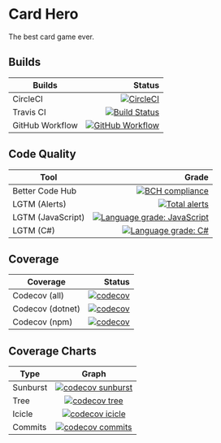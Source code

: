 # Card Hero

The best card game ever.

## Builds

|Builds|Status|
|---|---:|
|CircleCI|[![CircleCI](https://circleci.com/gh/kwokkan/card-hero.svg?style=svg)](https://circleci.com/gh/kwokkan/card-hero)|
|Travis CI|[![Build Status](https://travis-ci.com/kwokkan/card-hero.svg?branch=master)](https://travis-ci.com/kwokkan/card-hero)|
|GitHub Workflow|[![GitHub Workflow](https://github.com/kwokkan/card-hero/workflows/.NET%20Core/badge.svg)](https://github.com/kwokkan/card-hero/actions?query=workflow%3A%22.NET+Core%22)|

## Code Quality

|Tool|Grade|
|---|---:|
|Better Code Hub|[![BCH compliance](https://bettercodehub.com/edge/badge/kwokkan/card-hero?branch=master)](https://bettercodehub.com/)|
|LGTM (Alerts)|[![Total alerts](https://img.shields.io/lgtm/alerts/g/kwokkan/card-hero.svg?logo=lgtm&logoWidth=18)](https://lgtm.com/projects/g/kwokkan/card-hero/alerts/)|
|LGTM (JavaScript)|[![Language grade: JavaScript](https://img.shields.io/lgtm/grade/javascript/g/kwokkan/card-hero.svg?logo=lgtm&logoWidth=18)](https://lgtm.com/projects/g/kwokkan/card-hero/context:javascript)|
|LGTM (C#)|[![Language grade: C#](https://img.shields.io/lgtm/grade/csharp/g/kwokkan/card-hero.svg?logo=lgtm&logoWidth=18)](https://lgtm.com/projects/g/kwokkan/card-hero/context:csharp)|

## Coverage

|Coverage|Status|
|---|---:|
|Codecov (all)|[![codecov](https://codecov.io/gh/kwokkan/card-hero/branch/master/graph/badge.svg)](https://codecov.io/gh/kwokkan/card-hero)|
|Codecov (dotnet)|[![codecov](https://codecov.io/gh/kwokkan/card-hero/branch/master/graph/badge.svg?flag=dotnet)](https://codecov.io/gh/kwokkan/card-hero)|
|Codecov (npm)|[![codecov](https://codecov.io/gh/kwokkan/card-hero/branch/master/graph/badge.svg?flag=npm)](https://codecov.io/gh/kwokkan/card-hero)|

## Coverage Charts

|Type|Graph|
|---|:---:|
|Sunburst|[![codecov sunburst](https://codecov.io/gh/kwokkan/card-hero/branch/master/graphs/sunburst.svg)](https://codecov.io/gh/kwokkan/card-hero)|
|Tree|[![codecov tree](https://codecov.io/gh/kwokkan/card-hero/branch/master/graphs/tree.svg)](https://codecov.io/gh/kwokkan/card-hero)|
|Icicle|[![codecov icicle](https://codecov.io/gh/kwokkan/card-hero/branch/master/graphs/icicle.svg)](https://codecov.io/gh/kwokkan/card-hero)|
|Commits|[![codecov commits](https://codecov.io/gh/kwokkan/card-hero/branch/master/graphs/commits.svg)](https://codecov.io/gh/kwokkan/card-hero)|
